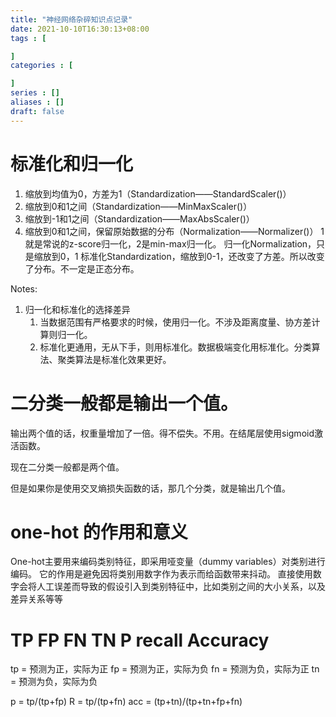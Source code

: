 ```yaml
---
title: "神经网络杂碎知识点记录"
date: 2021-10-10T16:30:13+08:00
tags : [

]
categories : [

]
series : []
aliases : []
draft: false
---
```


# 标准化和归一化
1. 缩放到均值为0，方差为1（Standardization——StandardScaler()）
2. 缩放到0和1之间（Standardization——MinMaxScaler()）
3. 缩放到-1和1之间（Standardization——MaxAbsScaler()）
4. 缩放到0和1之间，保留原始数据的分布（Normalization——Normalizer()）
1就是常说的z-score归一化，2是min-max归一化。
归一化Normalization，只是缩放到0，1
标准化Standardization，缩放到0-1，还改变了方差。所以改变了分布。不一定是正态分布。

Notes:
1. 归一化和标准化的选择差异
   1. 当数据范围有严格要求的时候，使用归一化。不涉及距离度量、协方差计算则归一化。
   2. 标准化更通用，无从下手，则用标准化。数据极端变化用标准化。分类算法、聚类算法是标准化效果更好。



# 二分类一般都是输出一个值。
输出两个值的话，权重量增加了一倍。得不偿失。不用。在结尾层使用sigmoid激活函数。

现在二分类一般都是两个值。

但是如果你是使用交叉熵损失函数的话，那几个分类，就是输出几个值。

# one-hot 的作用和意义

One-hot主要用来编码类别特征，即采用哑变量（dummy variables）对类别进行编码。 它的作用是避免因将类别用数字作为表示而给函数带来抖动。 直接使用数字会将人工误差而导致的假设引入到类别特征中，比如类别之间的大小关系，以及差异关系等等

# TP FP FN TN P recall Accuracy

tp = 预测为正，实际为正
fp = 预测为正，实际为负
fn = 预测为负，实际为正
tn = 预测为负，实际为负

p = tp/(tp+fp)
R = tp/(tp+fn)
acc = (tp+tn)/(tp+tn+fp+fn)
